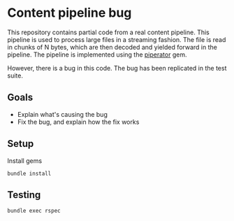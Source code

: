 # Content pipeline bug

This repository contains partial code from a real content pipeline. This pipeline is used to process large files in a streaming fashion.
The file is read in chunks of N bytes, which are then decoded and yielded forward in the pipeline. The pipeline is implemented using the [piperator](https://github.com/lautis/piperator) gem.

However, there is a bug in this code. The bug has been replicated in the test suite.

## Goals

- Explain what's causing the bug
- Fix the bug, and explain how the fix works

## Setup

Install gems

```shell
bundle install
```

## Testing

```shell
bundle exec rspec
```
